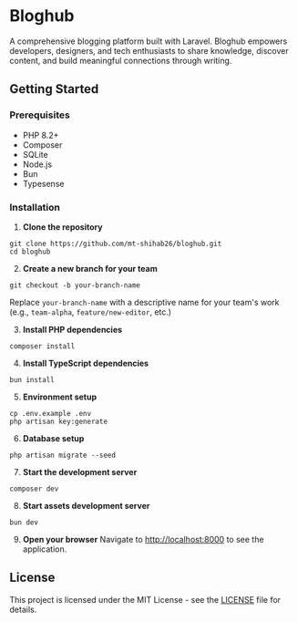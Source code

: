 # Bloghub

A comprehensive blogging platform built with Laravel. Bloghub empowers developers, designers, and tech enthusiasts to share knowledge, discover content, and build meaningful connections through writing.

## Getting Started

### Prerequisites

- PHP 8.2+
- Composer
- SQLite
- Node.js
- Bun
- Typesense

### Installation

1. **Clone the repository**

```shellscript
git clone https://github.com/mt-shihab26/bloghub.git
cd bloghub
```

2. **Create a new branch for your team**

```shellscript
git checkout -b your-branch-name
```

Replace `your-branch-name` with a descriptive name for your team's work (e.g., `team-alpha`, `feature/new-editor`, etc.)

3. **Install PHP dependencies**

```shellscript
composer install
```

4. **Install TypeScript dependencies**

```shellscript
bun install
```

5. **Environment setup**

```shellscript
cp .env.example .env
php artisan key:generate
```

6. **Database setup**

```shellscript
php artisan migrate --seed
```

7. **Start the development server**

```shellscript
composer dev
```

8. **Start assets development server**

```shellscript
bun dev
```

9. **Open your browser**
   Navigate to [http://localhost:8000](http://localhost:8000) to see the application.

## License

This project is licensed under the MIT License - see the [LICENSE](LICENSE) file for details.
